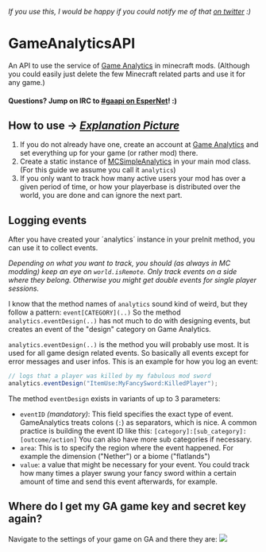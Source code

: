 *If you use this, I would be happy if you could notify me of that [on twitter](https://twitter.com/NPException) :)*

# GameAnalyticsAPI
An API to use the service of [Game Analytics](http://www.gameanalytics.com/) in minecraft mods. (Although you could easily just delete the few Minecraft related parts and use it for any game.)

#### Questions? Jump on IRC to [#gaapi on EsperNet](http://irc.lc/esper/gaapi)! :)

## How to use -> *[Explanation Picture](http://i.imgur.com/nYsnc27.png)*
1. If you do not already have one, create an account at [Game Analytics](http://www.gameanalytics.com/) and set everything up for your game (or rather mod) there.
2. Create a static instance of [MCSimpleAnalytics](https://github.com/NPException42/GameAnalyticsAPI/blob/master/src/main/java/de/npe/gameanalytics/minecraft/MCSimpleAnalytics.java) in your main mod class. (For this guide we assume you call it `analytics`)
3. If you only want to track how many active users your mod has over a given period of time, or how your playerbase is distributed over the world, you are done and can ignore the next part.

## Logging events
After you have created your ´analytics´ instance in your preInit method, you can use it to collect events.

_Depending on what you want to track, you should (as always in MC modding) keep an eye on `world.isRemote`. Only track events on a side where they belong. Otherwise you might get double events for single player sessions._

I know that the method names of `analytics` sound kind of weird, but they follow a pattern: `event[CATEGORY](..)` So the method `analytics.eventDesign(..)` has not much to do with designing events, but creates an event of the "design" category on Game Analytics.

`analytics.eventDesign(..)` is the method you will probably use most. It is used for all game design related events. So basically all events except for error messages and user infos. This is an example for how you log an event:

````java
// logs that a player was killed by my fabulous mod sword
analytics.eventDesign("ItemUse:MyFancySword:KilledPlayer");
````

The method `eventDesign` exists in variants of up to 3 parameters:
- `eventID` *(mandatory)*: This field specifies the exact type of event. GameAnalytics treats colons (`:`) as separators, which is nice. A common practice is building the event ID like this: `[category]:[sub_category]:[outcome/action]` You can also have more sub categories if necessary.
- `area`: This is to specify the region where the event happened. For example the dimension ("Nether") or a biome ("flatlands")
- `value`: a value that might be necessary for your event. You could track how many times a player swung your fancy sword within a certain amount of time and send this event afterwards, for example.

## Where do I get my GA game key and secret key again?
Navigate to the settings of your game on GA and there they are:
<img src="http://i.imgur.com/mSbaSbT.png"/>
